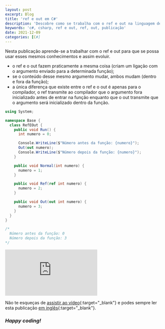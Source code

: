 ```yaml
---
layout: post
excerpt: Blog
title: 'ref e out em C#'
description: 'Descobre como se trabalha com o ref e out na linguagem de programação C#. Obtém respostas às tuas dúvidas com a teoria e os exemplos apresentados.'
keywords: 'c#, csharp, ref e out, ref, out, publicação'
date: 2021-12-09
categories: [C#]
---
```


Nesta publicação aprende-se a trabalhar com o ref e out para que se possa usar esses mesmos conhecimentos e assim evoluir.

- o ref e o out fazem praticamente a mesma coisa (criam um ligação com o argumento enviado para a determinada função);
- se o conteúdo desse mesmo argumento mudar, ambos mudam (dentro e fora da função);
- a única diferença que existe entre o ref e o out é apenas para o compilador, o ref transmite ao compilador que o argumento fora inicializado antes de entrar na função enquanto que o out transmite que o argumento será inicializado dentro da função.

```csharp
using System;

namespace Base {
  class RefEOut {
    public void Run() {
      int numero = 0;

      Console.WriteLine($"Número antes da função: {numero}");
      Out(out numero);
      Console.WriteLine($"Número depois da função: {numero}");
    }

    public void Normal(int numero) {
      numero = 1;
    }

    public void Ref(ref int numero) {
      numero = 2;
    }

    public void Out(out int numero) {
      numero = 3;
    }
  }
}

/*
  Número antes da função: 0
  Número depois da função: 3
*/
```

<div class="video-container">
  <iframe src="https://www.youtube.com/embed/IOUI--CFDFs" frameborder="0" allowfullscreen></iframe>
</div>

Não te esqueças de [assistir ao vídeo](https://youtu.be/IOUI--CFDFs){:target="\_blank"} e podes sempre ler esta publicação [em inglês](https://nelsonsilvadev.com/blog/20211209/ref-and-out-in-csharp/){:target="\_blank"}.

### _Happy coding!_
